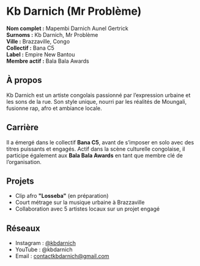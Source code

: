 # Kb Darnich (Mr Problème)

**Nom complet :** Mapembi Darnich Aunel Gertrick  
**Surnoms :** Kb Darnich, Mr Problème  
**Ville :** Brazzaville, Congo  
**Collectif :** Bana C5  
**Label :** Empire New Bantou  
**Membre actif :** Bala Bala Awards  

## À propos

Kb Darnich est un artiste congolais passionné par l’expression urbaine et les sons de la rue. Son style unique, nourri par les réalités de Moungali, fusionne rap, afro et ambiance locale.

## Carrière

Il a émergé dans le collectif **Bana C5**, avant de s’imposer en solo avec des titres puissants et engagés. Actif dans la scène culturelle congolaise, il participe également aux **Bala Bala Awards** en tant que membre clé de l’organisation.

## Projets

- Clip afro **"Losseba"** (en préparation)  
- Court métrage sur la musique urbaine à Brazzaville  
- Collaboration avec 5 artistes locaux sur un projet engagé

## Réseaux

- Instagram : [@kbdarnich](https://instagram.com/kbdarnich)  
- YouTube : @kbdarnich
- Email : contactkbdarnich@gmail.com
